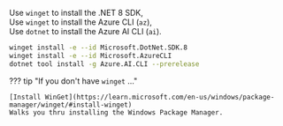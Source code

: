 Use `winget` to install the .NET 8 SDK,  
Use `winget` to install the Azure CLI (`az`),   
Use `dotnet` to install the Azure AI CLI (`ai`).  

``` bash
winget install -e --id Microsoft.DotNet.SDK.8
winget install -e --id Microsoft.AzureCLI
dotnet tool install -g Azure.AI.CLI --prerelease
```

??? tip "If you don't have `winget` ..."

    [Install WinGet](https://learn.microsoft.com/en-us/windows/package-manager/winget/#install-winget)  
    Walks you thru installing the Windows Package Manager.
